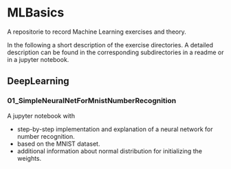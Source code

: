 # MLBasics
A repositorie to record Machine Learning exercises and theory.

In the following a short description of the exercise directories. A detailed description can be found in the corresponding subdirectories in a readme or in a jupyter notebook.

## DeepLearning

### 01_SimpleNeuralNetForMnistNumberRecognition
A jupyter notebook with
  - step-by-step implementation and explanation of a neural network for number recognition.
  - based on the MNIST dataset.
  - additional information about normal distribution for initializing the weights.
